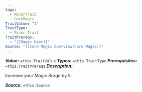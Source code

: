 ```yaml
---
tags:
  - MinorTrait
  - CoreMagic
TraitValue: "1"
TraitType:
  - Minor Trait
TraitPrereqs:
  - "[[Magic User]]"
Source: "[[Core Magic Overview|Core Magic]]"
---
```

***Value:*** `=this.TraitValue`
***Types:*** `=this.TraitType`
***Prerequisites:*** `=this.TraitPrereqs`
***Description:***

Increase your Magic Surge by 5.

***Source:*** `=this.Source`